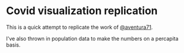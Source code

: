 # Covid visualization replication

This is a quick attempt to replicate the work of [@aventura71]( https://twitter.com/aventura71/status/1272567972113059842).

I've also thrown in population data to make the numbers on a percapita basis. 
